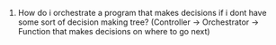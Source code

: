 1. How do i orchestrate a program that makes decisions if i dont have some sort of decision making tree? (Controller -> Orchestrator -> Function that makes decisions on where to go next)